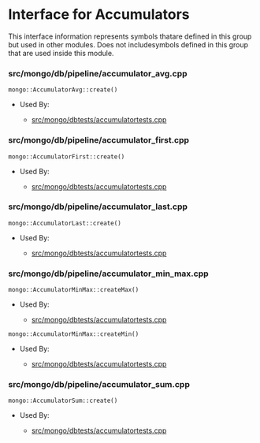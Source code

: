 
# Interface for Accumulators
This interface information represents symbols thatare defined in this group but used in other modules.  Does not includesymbols defined in this group that are used inside this module.

### src/mongo/db/pipeline/accumulator\_avg.cpp

<div></div>

    mongo::AccumulatorAvg::create()

- Used By:

    - [src/mongo/dbtests/accumulatortests.cpp](../../../tests/unit\_tests)

### src/mongo/db/pipeline/accumulator\_first.cpp

<div></div>

    mongo::AccumulatorFirst::create()

- Used By:

    - [src/mongo/dbtests/accumulatortests.cpp](../../../tests/unit\_tests)

### src/mongo/db/pipeline/accumulator\_last.cpp

<div></div>

    mongo::AccumulatorLast::create()

- Used By:

    - [src/mongo/dbtests/accumulatortests.cpp](../../../tests/unit\_tests)

### src/mongo/db/pipeline/accumulator\_min\_max.cpp

<div></div>

    mongo::AccumulatorMinMax::createMax()

- Used By:

    - [src/mongo/dbtests/accumulatortests.cpp](../../../tests/unit\_tests)

<div></div>

    mongo::AccumulatorMinMax::createMin()

- Used By:

    - [src/mongo/dbtests/accumulatortests.cpp](../../../tests/unit\_tests)

### src/mongo/db/pipeline/accumulator\_sum.cpp

<div></div>

    mongo::AccumulatorSum::create()

- Used By:

    - [src/mongo/dbtests/accumulatortests.cpp](../../../tests/unit\_tests)
